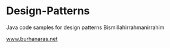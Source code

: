# Design-Patterns
Java code samples for design patterns
Bismillahirrahmanirrahim

www.burhanaras.net

